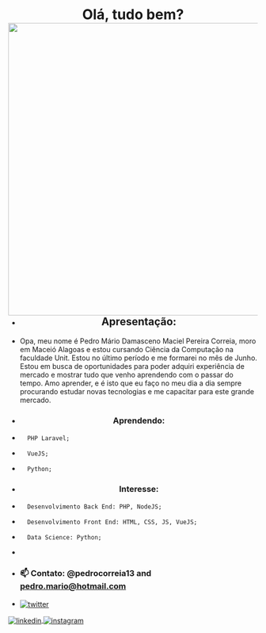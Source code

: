 <h1 align="center">Olá, tudo bem?<img align="right" height="590em" src="https://raw.githubusercontent.com/gist/maykbrito/618ef18e3bbb7cdfd200f3a4fc1aabc6/raw/201d47c76006c99fe0dc55ea92e76bdca5537f08/githubcard.svg"/></h1>



- <h2 align="center">Apresentação: </h2>
 - Opa, meu nome é Pedro Mário Damasceno Maciel Pereira Correia, moro em Maceió Alagoas e estou cursando Ciência da Computação na faculdade Unit. Estou no último período e me formarei no mês de Junho. Estou em busca de oportunidades para poder adquiri experiência de mercado e mostrar tudo que venho aprendendo com o passar do tempo. Amo aprender, e é isto que eu faço no meu dia a dia sempre procurando estudar novas tecnologias e me capacitar para este grande mercado. 


<!--- 🔭 I’m currently working on ... -->
- <h3 align="center">Aprendendo: </h3>
-       PHP Laravel;
-       VueJS;
-       Python;
- <h3 align="center">Interesse: </h3>
-       Desenvolvimento Back End: PHP, NodeJS;
-       Desenvolvimento Front End: HTML, CSS, JS, VueJS;
-       Data Science: Python;
-               
- ### 📫 Contato: @pedrocorreia13 and pedro.mario@hotmail.com
- <a href="https://twitter.com/Pedromario00" target="_blank">
  <img align="center" src="https://img.shields.io/badge/-maykbrito-05122A?style=flat&logo=twitter" alt="twitter"/>  
</a>
<a href="https://www.linkedin.com/in/pedrom-correia/" target="_blank">
  <img align="center" src="https://img.shields.io/badge/-maykbrito-05122A?style=flat&logo=linkedin" alt="linkedin"/>
</a>
<a href="https://www.instagram.com/pedrocorreia13/" target="_blank">
 <img align="center" src="https://img.shields.io/badge/-maykbrito-05122A?style=flat&logo=instagram" alt="instagram"/>
</a>

